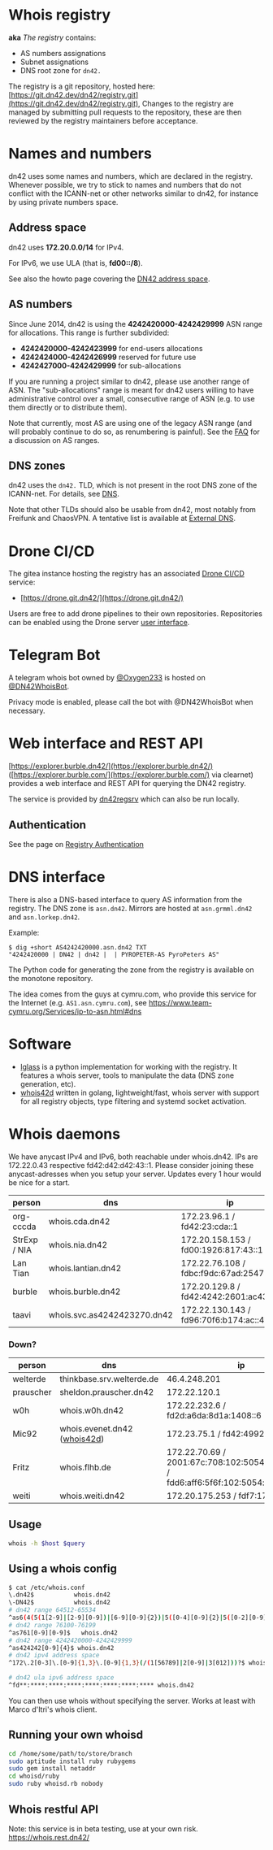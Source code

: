 # Whois registry
**aka** _The registry_ contains:

  * AS numbers assignations
  * Subnet assignations
  * DNS root zone for `dn42.`

The registry is a git repository, hosted here: [https://git.dn42.dev/dn42/registry.git](https://git.dn42.dev/dn42/registry.git), Changes to the registry are managed by submitting pull requests to the repository, these are then reviewed by the registry maintainers before acceptance. 

# Names and numbers

dn42 uses some names and numbers, which are declared in the registry.  Whenever possible, we try to stick to names and numbers that do not conflict with the ICANN-net or other networks similar to dn42, for instance by using private numbers space.

## Address space

dn42 uses **172.20.0.0/14** for IPv4.

For IPv6, we use ULA (that is, **fd00::/8**).

See also the howto page covering the [DN42 address space](/howto/Address-Space).

## AS numbers

Since June 2014, dn42 is using the **4242420000-4242429999** ASN range for allocations. This range is further subdivided:
* **4242420000-4242423999** for end-users allocations
* **4242424000-4242426999** reserved for future use
* **4242427000-4242429999** for sub-allocations

If you are running a project similar to dn42, please use another range of ASN. The "sub-allocations" range is meant for dn42 users willing to have administrative control over a small, consecutive range of ASN (e.g. to use them directly or to distribute them).

Note that currently, most AS are using one of the legacy ASN range (and will probably continue to do so, as renumbering is painful). See the [FAQ](/FAQ#frequently-asked-questions_why-are-you-using-asn-in-the-76100-76199-range) for a discussion on AS ranges.

## DNS zones

dn42 uses the `dn42.` TLD, which is not present in the root DNS zone of the ICANN-net.  For details, see [DNS](/DNS).

Note that other TLDs should also be usable from dn42, most notably from Freifunk and ChaosVPN. A tentative list is available at [External DNS](/services/dns/External-DNS).

# Drone CI/CD

The gitea instance hosting the registry has an associated [Drone CI/CD](https://drone.io/) service:

- [https://drone.git.dn42/](https://drone.git.dn42/)

Users are free to add drone pipelines to their own repositories. Repositories can be enabled using the Drone server [user interface](https://drone.git.dn42/).

# Telegram Bot
A telegram whois bot owned by [@Oxygen233](https://t.me/oxygen233) is hosted on [@DN42WhoisBot](https://t.me/DN42WhoisBot).

Privacy mode is enabled, please call the bot with @DN42WhoisBot when necessary.

# Web interface and REST API

[https://explorer.burble.dn42/](https://explorer.burble.dn42/) ([https://explorer.burble.com/](https://explorer.burble.com/) via clearnet) provides a web interface and REST API for querying the DN42 registry.

The service is provided by [dn42regsrv](https://git.dn42.us/burble/dn42regsrv) which can also be run locally.

## Authentication

See the page on [Registry Authentication](howto/Registry-Authentication)

# DNS interface

There is also a DNS-based interface to query AS information from the registry. The DNS zone is `asn.dn42`. 
Mirrors are hosted at `asn.grmml.dn42` and `asn.lorkep.dn42`.

Example:

    $ dig +short AS4242420000.asn.dn42 TXT
    "4242420000 | DN42 | dn42 |  | PYROPETER-AS PyroPeters AS"

The Python code for generating the zone from the registry is available on the monotone repository.

The idea comes from the guys at cymru.com, who provide this service for the Internet (e.g. `AS1.asn.cymru.com`), see https://www.team-cymru.org/Services/ip-to-asn.html#dns

# Software

 * [lglass](/internal/lglass) is a python implementation for working with the registry. It features a whois server, tools to manipulate the data (DNS zone generation, etc).
 * [whois42d](https://github.com/dn42/whois42d) written in golang, lightweight/fast, whois server with support for all registry objects, type filtering and systemd socket activation.

# Whois daemons

We have anycast IPv4 and IPv6, both reachable under whois.dn42. IPs are 172.22.0.43 respective fd42:d42:d42:43::1. Please consider joining these anycast-adresses when you setup your server. Updates every 1 hour would be nice for a start.

| **person**  | **dns**                   | **ip**          |
|-------------|---------------------------|-----------------|
| org-cccda   | whois.cda.dn42            | 172.23.96.1 / fd42:23:cda::1 |
| StrExp / NIA| whois.nia.dn42            | 172.20.158.153 / fd00:1926:817:43::1 |
| Lan Tian    | whois.lantian.dn42        | 172.22.76.108 / fdbc:f9dc:67ad:2547::43 |
| burble      | whois.burble.dn42         | 172.20.129.8 / fd42:4242:2601:ac43::1 |
| taavi       | whois.svc.as4242423270.dn42 | 172.22.130.143 / fd96:70f6:b174:<span>ac</span>::43 |

### Down?

| **person**  | **dns**                   | **ip**          |
|------------|---------------------------|-----------------|
| welterde   | thinkbase.srv.welterde.de | 46.4.248.201    |
| prauscher  | sheldon.prauscher.dn42    | 172.22.120.1    |
| w0h        | whois.w0h.dn42               | 172.22.232.6 / fd2d:a6da:8d1a:1408::6 |
| Mic92      | whois.evenet.dn42 ([whois42d](https://git.dn42.us/dn42/whois42d)) | 172.23.75.1 / fd42:4992:6a6d::6 |
| Fritz      | whois.flhb.de                | 172.22.70.69 / 2001:67c:708:102:5054:ff:fe57:9573 / fdd6:aff6:5f6f:102:5054:ff:fe57:9573 |
| weiti       | whois.weiti.dn42          | 172.20.175.253 / fdf7:17d5:de49::43 |

## Usage
```sh
whois -h $host $query
```

## Using a whois config

```sh
$ cat /etc/whois.conf 
\.dn42$           whois.dn42
\-DN42$           whois.dn42
# dn42 range 64512-65534
^as6(4(5(1[2-9]|[2-9][0-9])|[6-9][0-9]{2})|5([0-4][0-9]{2}|5([0-2][0-9]|3[0-4])))$ whois.dn42
# dn42 range 76100-76199
^as761[0-9][0-9]$   whois.dn42
# dn42 range 4242420000-4242429999
^as424242[0-9]{4}$ whois.dn42
# dn42 ipv4 address space
^172\.2[0-3]\.[0-9]{1,3}\.[0-9]{1,3}(/(1[56789]|2[0-9]|3[012]))?$ whois.dn42

# dn42 ula ipv6 address space
^fd**:****:****:****:****:****:****:**** whois.dn42

```

You can then use whois without specifying the server. Works at least with Marco d'Itri's whois client.

## Running your own whoisd
```sh
cd /home/some/path/to/store/branch
sudo aptitude install ruby rubygems
sudo gem install netaddr
cd whoisd/ruby
sudo ruby whoisd.rb nobody
```
## Whois restful API
Note: this service is in beta testing, use at your own risk.
https://whois.rest.dn42/
